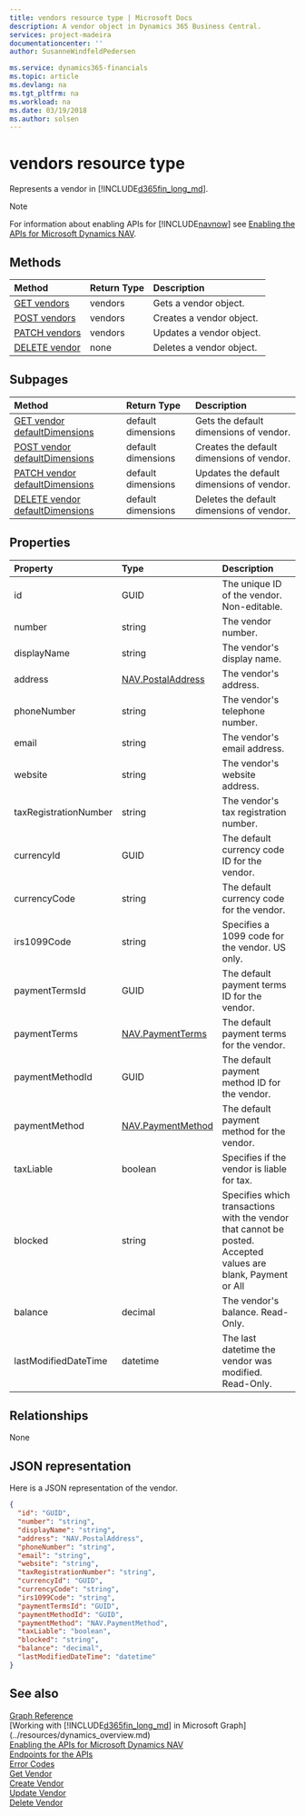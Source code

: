 ```yaml
---
title: vendors resource type | Microsoft Docs
description: A vendor object in Dynamics 365 Business Central. 
services: project-madeira
documentationcenter: ''
author: SusanneWindfeldPedersen

ms.service: dynamics365-financials
ms.topic: article
ms.devlang: na
ms.tgt_pltfrm: na
ms.workload: na
ms.date: 03/19/2018
ms.author: solsen
---
```


# vendors resource type
Represents a vendor in [!INCLUDE[d365fin_long_md](../../includes/d365fin_long_md.md)].

> [!NOTE]  
> For information about enabling APIs for [!INCLUDE[navnow](../../includes/navnow_md.md)] see [Enabling the APIs for Microsoft Dynamics NAV](../../enabling-apis-for-dynamics-nav.md).

## Methods

| Method       | Return Type  |Description|
|:---------------|:--------|:----------|
|[GET vendors](../api/dynamics_vendor_get.md)|vendors|Gets a vendor object.|
|[POST vendors](../api/dynamics_create_vendor.md)|vendors|Creates a vendor object.|
|[PATCH vendors](../api/dynamics_vendor_update.md)|vendors|Updates a vendor object.|
|[DELETE vendor](../api/dynamics_vendor_delete.md)|none|Deletes a vendor object.|

## Subpages

| Method    |Return Type| Description      |
|:----------|:----------|:-----------------|
|[GET vendor defaultDimensions](../api/dynamics_vendor_get_defaultdimensions.md)|default dimensions   |Gets the default dimensions of vendor. |
|[POST vendor defaultDimensions](../api/dynamics_vendor_create_defaultdimensions.md) |default dimensions  |Creates the default dimensions of  vendor.|
|[PATCH vendor defaultDimensions](../api/dynamics_vendor_update_defaultdimensions.md)|default dimensions  |Updates the default dimensions of vendor.|
|[DELETE vendor defaultDimensions](../api/dynamics_vendor_delete_defaultdimensions.md)|default dimensions|Deletes the default dimensions of vendor.  |

## Properties

| Property     | Type   |Description|
|:---------------|:--------|:----------|
|id|GUID|The unique ID of the vendor. Non-editable.|
|number|string|The vendor number.|
|displayName|string|The vendor's display name.|
|address|[NAV.PostalAddress](../resources/dynamics_complextypes.md)|The vendor's address.|
|phoneNumber|string|The vendor's telephone number.|
|email|string|The vendor's email address.|
|website|string|The vendor's website address.|
|taxRegistrationNumber|string|The vendor's tax registration number.|
|currencyId|GUID|The default currency code ID for the vendor.|
|currencyCode|string|The default currency code for the vendor.|
|irs1099Code|string|Specifies a 1099 code for the vendor. US only.|
|paymentTermsId|GUID|The default payment terms ID for the vendor.|
|paymentTerms|[NAV.PaymentTerms](../resources/dynamics_complextypes.md)|The default payment terms for the vendor.|
|paymentMethodId|GUID|The default payment method ID for the vendor.|
|paymentMethod|[NAV.PaymentMethod](../resources/dynamics_complextypes.md)|The default payment method for the vendor.|
|taxLiable|boolean|Specifies if the vendor is liable for tax.|
|blocked|string|Specifies which transactions with the vendor that cannot be posted. Accepted values are blank, Payment or All|
|balance|decimal|The vendor's balance. Read-Only.|
|lastModifiedDateTime|datetime|The last datetime the vendor was modified. Read-Only.|  


## Relationships
None

## JSON representation

Here is a JSON representation of the vendor.

```json
{
  "id": "GUID",
  "number": "string",
  "displayName": "string",
  "address": "NAV.PostalAddress",
  "phoneNumber": "string",
  "email": "string",
  "website": "string",
  "taxRegistrationNumber": "string",
  "currencyId": "GUID",
  "currencyCode": "string",
  "irs1099Code": "string",
  "paymentTermsId": "GUID",
  "paymentMethodId": "GUID",
  "paymentMethod": "NAV.PaymentMethod",
  "taxLiable": "boolean",
  "blocked": "string",
  "balance": "decimal",
  "lastModifiedDateTime": "datetime"
}
```

## See also
[Graph Reference](../api/dynamics_graph_reference.md)  
[Working with [!INCLUDE[d365fin_long_md](../../includes/d365fin_long_md.md)] in Microsoft Graph](../resources/dynamics_overview.md)  
[Enabling the APIs for Microsoft Dynamics NAV](../../enabling-apis-for-dynamics-nav.md)  
[Endpoints for the APIs](../../endpoints-apis-for-dynamics.md)  
[Error Codes](../dynamics_error_codes.md)  
[Get Vendor](../api/dynamics_vendor_get.md)  
[Create Vendor](../api/dynamics_create_vendor.md)  
[Update Vendor](../api/dynamics_vendor_update.md)  
[Delete Vendor](../api/dynamics_vendor_delete.md)  